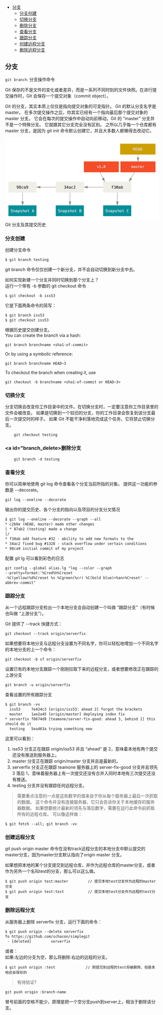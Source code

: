 
- [分支](#branch)     
  - [分支创建](#branch_add)     
  - [切换分支](#branch_checkout)    
  - [删除分支](#branch_delete)       
  - [查看分支](#branch_log)     
  - [跟踪分支](#branch_track)     
  - [创建远程分支](#branch_remoteadd)     
  - [删除远程分支](#branch_remotedelete)     


## <a id="branch">分支<a/>

`git branch`: 分支操作命令

Git 保存的不是文件的变化或者差异，而是一系列不同时刻的文件快照。在进行提交操作时，Git 会保存一个提交对象（commit object）。
  
Git 的分支，其实本质上仅仅是指向提交对象的可变指针。 Git 的默认分支名字是 master。 在多次提交操作之后，你其实已经有一个指向最后那个提交对象的 master 分支。 它会在每次的提交操作中自动向前移动。Git 的 “master” 分支并不是一个特殊分支。 它就跟其它分支完全没有区别。 之所以几乎每一个仓库都有 master 分支，是因为 git init 命令默认创建它，并且大多数人都懒得去改动它。

![Git theory](../images/branch-and-history.png)    
Git 分支及其提交历史

### <a id="branch_add">分支创建</a>
创建分支命令

    $ git branch testing
git branch 命令仅仅创建一个新分支，并不会自动切换到新分支中去。

如何实现新建一个分支并同时切换到那个分支上？      
运行一个带有 -b 参数的 git checkout 命令

    $ git checkout -b iss53
它是下面两条命令的简写：

    $ git branch iss53
    $ git checkout iss53

根据历史提交创建分支。    
You can create the branch via a hash:

    git branch branchname <sha1-of-commit>
Or by using a symbolic reference:

    git branch branchname HEAD~3
To checkout the branch when creating it, use

    git checkout -b branchname <sha1-of-commit or HEAD~3>

### <a id="branch_checkout">切换分支</a>
分支切换会改变你工作目录中的文件。在切换分支时，一定要注意你工作目录里的文件会被改变。 如果是切换到一个较旧的分支，你的工作目录会恢复到该分支最后一次提交时的样子。 如果 Git 不能干净利落地完成这个任务，它将禁止切换分支。

        git checkout testing

### <a id="branch_delete>删除分支</a>

        git branch -d testing
        
### <a id="branch_log">查看分支</a>
你可以简单地使用 git log 命令查看各个分支当前所指的对象。 提供这一功能的参数是 --decorate。

    git log --oneline --decorate


输出你的提交历史、各个分支的指向以及项目的分支分叉情况

    $ git log --oneline --decorate --graph --all
    * c2b9e (HEAD, master) made other changes
    | * 87ab2 (testing) made a change
    |/
    * f30ab add feature #32 - ability to add new formats to the
    * 34ac2 fixed bug #1328 - stack overflow under certain conditions
    * 98ca9 initial commit of my project

配置 git lg 可以看到彩色的日志
    
    git config --global alias.lg "log --color --graph 
    --pretty=format:'%Cred%h%Creset 
    -%C(yellow)%d%Creset %s %Cgreen(%cr) %C(bold blue)<%an>%Creset' --abbrev-commit"
 
### <a id="branch_track">跟踪分支</a>       
从一个远程跟踪分支检出一个本地分支会自动创建一个叫做 “跟踪分支”（有时候也叫做 “上游分支”）。

Git 提供了 --track 快捷方式：

    git checkout --track origin/serverfix

如果想要将本地分支与远程分支设置为不同名字，你可以轻松地增加一个不同名字的本地分支的上一个命令：

    git checkout -b sf origin/serverfix

设置已有的本地分支跟踪一个刚刚拉取下来的远程分支，或者想要修改正在跟踪的上游分支

    git branch -u origin/serverfix
 
查看设置的所有跟踪分支

    $ git branch -vv
      iss53     7e424c3 [origin/iss53: ahead 2] forgot the brackets
      master    1ae2a45 [origin/master] deploying index fix
    * serverfix f8674d9 [teamone/server-fix-good: ahead 3, behind 1] this should do it
      testing   5ea463a trying something new
这里可以看到：      
1. iss53 分支正在跟踪 origin/iss53 并且 “ahead” 是 2，意味着本地有两个提交还没有推送到服务器上。 
2. master 分支正在跟踪 origin/master 分支并且是最新的。 
3. serverfix 分支正在跟踪 teamone 服务器上的 server-fix-good 分支并且领先 3 落后 1，意味着服务器上有一次提交还没有合并入同时本地有三次提交还没有推送。 
4. testing 分支并没有跟踪任何远程分支。

> 需要重点注意的一点是这些数字的值来自于你从每个服务器上最后一次抓取的数据。 这个命令并没有连接服务器，它只会告诉你关于本地缓存的服务器数据。 如果想要统计最新的领先与落后数字，需要在运行此命令前抓取所有的远程仓库。 可以像这样做：

    $ git fetch --all; git branch -vv    


### <a id="branch_remoteadd">创建远程分支</a>
git push origin master 命令在没有track远程分支的本地分支中默认提交的master分支，因为master分支默认指向了origin master 分支。

如果想把本地的某个分支提交到远程仓库，并作为远程仓库的master分支，或者作为另外一个名叫test的分支，那么可以这么做。

    $ git push origin test:master         // 提交本地test分支作为远程的master分支
    $ git push origin test:test           // 提交本地test分支作为远程的test分支
 
### <a id="branch_remotedelete">删除远程分支</a>
从服务器上删除 serverfix 分支，运行下面的命令：

    $ git push origin --delete serverfix
    To https://github.com/schacon/simplegit
     - [deleted]         serverfix 
或者：     
如果:左边的分支为空，那么将删除:右边的远程的分支。

    $ git push origin :test              // 刚提交到远程的test将被删除，但是本地还会保存的
> 有待验证?



    git push origin :branch-name

冒号前面的空格不能少，原理是把一个空分支push到server上，相当于删除该分支。

